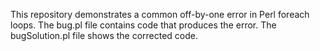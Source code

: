 This repository demonstrates a common off-by-one error in Perl foreach loops. The bug.pl file contains code that produces the error. The bugSolution.pl file shows the corrected code.